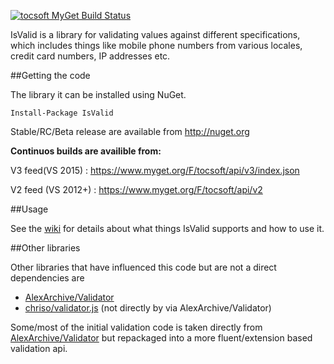 [![tocsoft MyGet Build Status](https://www.myget.org/BuildSource/Badge/tocsoft?identifier=da851231-8a12-4239-8d22-30b4d7f9dc8f)](https://www.myget.org/)

IsValid is a library for validating values against different specifications, which includes things like mobile phone numbers from various locales, credit card numbers, IP addresses etc.

##Getting the code

The library it can be installed using NuGet.

```PShell
Install-Package IsValid
```


Stable/RC/Beta release are available from http://nuget.org

**Continuos builds are availible from:**

V3 feed(VS 2015) : https://www.myget.org/F/tocsoft/api/v3/index.json

V2 feed (VS 2012+) : https://www.myget.org/F/tocsoft/api/v2


##Usage

See the [wiki](https://github.com/tocsoft/IsValid/wiki) for details about what things IsValid supports and how to use it.


##Other libraries

Other libraries that have influenced this code but are not a direct dependencies are

* [AlexArchive/Validator](https://github.com/AlexArchive/Validator) 
* [chriso/validator.js](https://github.com/chriso/validator.js) (not directly by via AlexArchive/Validator)

Some/most of the initial validation code is taken directly from [AlexArchive/Validator](https://github.com/AlexArchive/Validator) but repackaged into a more fluent/extension based validation api.

